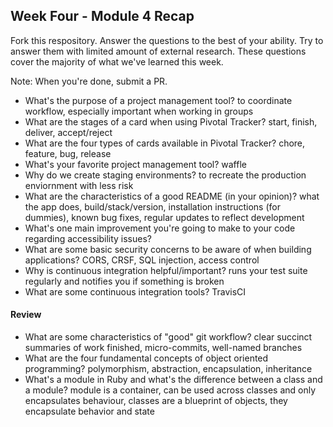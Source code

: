 ## Week Four - Module 4 Recap

Fork this respository. Answer the questions to the best of your ability. Try to answer them with limited amount of external research. These questions cover the majority of what we've learned this week. 

Note: When you're done, submit a PR. 

* What's the purpose of a project management tool?
  to coordinate workflow, especially important when working in groups
* What are the stages of a card when using Pivotal Tracker?
  start, finish, deliver, accept/reject
* What are the four types of cards available in Pivotal Tracker?
  chore, feature, bug, release
* What's your favorite project management tool?
  waffle
* Why do we create staging environments?
  to recreate the production enviornment with less risk
* What are the characteristics of a good README (in your opinion)?
  what the app does, build/stack/version, installation instructions (for dummies), known bug fixes, regular updates to reflect development 
* What's one main improvement you're going to make to your code regarding accessibility issues?
* What are some basic security concerns to be aware of when building applications?
  CORS, CRSF, SQL injection, access control
* Why is continuous integration helpful/important?
  runs your test suite regularly and notifies you if something is broken
* What are some continuous integration tools?
  TravisCI

#### Review  

* What are some characteristics of "good" git workflow?
  clear succinct summaries of work finished, micro-commits, well-named branches 
* What are the four fundamental concepts of object oriented programming?
  polymorphism, abstraction, encapsulation, inheritance
* What's a module in Ruby and what's the difference between a class and a module?
  module is a container, can be used across classes and only encapsulates behaviour, classes are a blueprint of objects, they     encapsulate behavior and state
